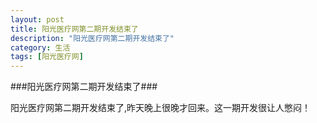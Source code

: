 ```yaml
---
layout: post
title: 阳光医疗网第二期开发结束了
description: "阳光医疗网第二期开发结束了"  
category: 生活
tags: [阳光医疗网]
---
```

###阳光医疗网第二期开发结束了###
<p>阳光医疗网第二期开发结束了,昨天晚上很晚才回来。这一期开发很让人憋闷！</p>